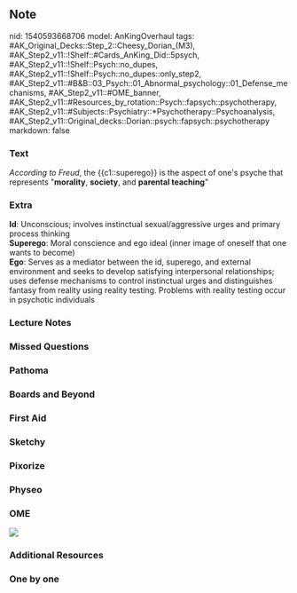 ## Note
nid: 1540593668706
model: AnKingOverhaul
tags: #AK_Original_Decks::Step_2::Cheesy_Dorian_(M3), #AK_Step2_v11::!Shelf::#Cards_AnKing_Did::5psych, #AK_Step2_v11::!Shelf::Psych::no_dupes, #AK_Step2_v11::!Shelf::Psych::no_dupes::only_step2, #AK_Step2_v11::#B&B::03_Psych::01_Abnormal_psychology::01_Defense_mechanisms, #AK_Step2_v11::#OME_banner, #AK_Step2_v11::#Resources_by_rotation::Psych::fapsych::psychotherapy, #AK_Step2_v11::#Subjects::Psychiatry::*Psychotherapy::Psychoanalysis, #AK_Step2_v11::Original_decks::Dorian::psych::fapsych::psychotherapy
markdown: false

### Text
<i>According to Freud</i>, the <span class=
"clozed c1">{{c1::superego}}</span> is the aspect of one's psyche
that represents "<b>morality</b>, <b>society</b>, and <b>parental
teaching</b>"

### Extra
<div>
  <div>
    <div>
      <div>
        <div>
          <b>Id</b>: Unconscious; involves instinctual
          sexual/aggressive urges and primary process thinking
        </div>
        <div>
          <b>Superego</b>: Moral conscience and ego ideal (inner
          image of oneself that one wants to become)
        </div>
        <div>
          <b>Ego</b>: Serves as a mediator between the id,
          superego, and external environment and seeks to develop
          satisfying interpersonal relationships; uses defense
          mechanisms to control instinctual urges and distinguishes
          fantasy from reality using reality testing. Problems with
          reality testing occur in psychotic individuals
        </div>
      </div>
    </div>
  </div>
</div>

### Lecture Notes


### Missed Questions


### Pathoma


### Boards and Beyond


### First Aid


### Sketchy


### Pixorize


### Physeo


### OME
<div class="ome-widget">
  <a href="https://onlinemeded.org?ref=anki"><img src=
  "_OME_AnkiFlashcards_General_4.png"></a>
</div>

### Additional Resources


### One by one

